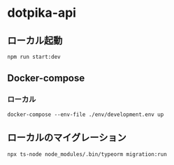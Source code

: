 # dotpika-api

## ローカル起動

```
npm run start:dev
```

## Docker-compose

### ローカル

```
docker-compose --env-file ./env/development.env up
```

## ローカルのマイグレーション

```
npx ts-node node_modules/.bin/typeorm migration:run
```
